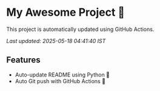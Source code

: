 # My Awesome Project 🚀

This project is automatically updated using GitHub Actions.

_Last updated: 2025-05-18 04:41:40 IST_

## Features
- Auto-update README using Python 🐍
- Auto Git push with GitHub Actions 🤖
